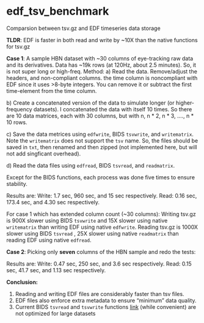 # edf_tsv_benchmark
Comparsion between tsv.gz and EDF timeseries data storage

**TLDR**: EDF is faster in both read and write by ~10X than the native functions for tsv.gz

**Case 1**: A sample HBN dataset with ~30 columns of eye-tracking raw data and its derivatives. Data has ~19k rows (at 120Hz, about 2.5 minutes). So, it is not super long or high-freq.
Method:
a) Read the data. Remove/adjust the headers, and non-compliant columns. the time column is noncompliant with EDF since it uses >8-byte integers. You can remove it or subtract the first time-element from the time column.

b) Create a concatenated version of the data to simulate longer (or higher-frequency datasets). I concatenated the data with itself 10 times. So there are 10 data matrices, each with 30 columns, but with n, n * 2, n * 3, …., n * 10 rows.
 
c) Save the data metrices using `edfwrite`, BIDS `tsvwrite`, and `writematrix`. Note the `writematrix` does not support the `tsv` name. So, the files should be saved in `txt`, then renamed and then zipped (not implemented here, but will not add singficant overhead).

d) Read the data files using `edfread`, BIDS `tsvread`, and `readmatrix`.

Except for the BIDS functions, each process was done five times to ensure stability.

Results are: Write: 1.7 sec, 960 sec, and 15 sec respectively.
		      Read: 0.16 sec, 173.4 sec, and 4.30 sec respectively.

For case 1 which has extended column count (~30 columns):
Writing tsv.gz is 900X slower using BIDS `tsvwrite` and 15X slower using native `writematrix` than writing EDF using native `edfwrite`.
Reading tsv.gz is 1000X slower using BIDS `tsvread` , 25X slower using native `readmatrix` than reading EDF using native `edfread`.

**Case 2**: Picking only **seven** columns of the HBN sample and redo the tests:

Results are: Write: 0.47 sec, 250 sec, and 3.6 sec respectively.
		      Read: 0.15 sec, 41.7 sec, and 1.13 sec respectively.

**Conclusion:**
1. Reading and writing EDF files are considerably faster than tsv files.
2. EDF files also enforce extra metadata to ensure “minimum” data quality.
3. Current BIDS `tsvread` and `tsvwrite` functions [link](https://github.com/bids-standard/bids-matlab/tree/master/%2Bbids/%2Butil) (while convenient) are not optimized for large datasets

